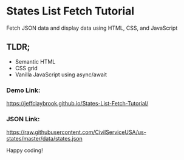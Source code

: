 # States List Fetch Tutorial
Fetch JSON data and display data using HTML, CSS, and JavaScript

## TLDR;
- Semantic HTML
- CSS grid
- Vanilla JavaScript using async/await

### Demo Link:
https://jeffclaybrook.github.io/States-List-Fetch-Tutorial/

### JSON Link:
https://raw.githubusercontent.com/CivilServiceUSA/us-states/master/data/states.json

Happy coding!
